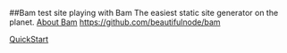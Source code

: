 ##Bam test site
  playing with Bam
  The easiest static site generator on the planet.
  <a href="/about.html">About Bam</a> 
  https://github.com/beautifulnode/bam

  <a href="https://github.com/beautifulnode/bam/wiki/quickstart">QuickStart</a>


